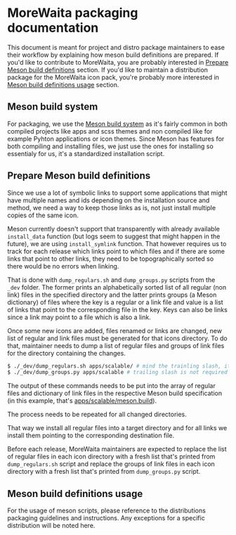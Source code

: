 # MoreWaita packaging documentation

This document is meant for project and distro package maintainers to ease their workflow by
explaining how meson build definitions are prepared. If you'd like to contribute to MoreWaita, you
are probably interested in [Prepare Meson build definitions](#prepare-meson-build-definitions)
section. If you'd like to maintain a distribution package for the MoreWaita icon pack, you're
probably more interested in [Meson build definitions usage](#meson-build-definitions-usage) section.

## Meson build system

For packaging, we use the [Meson build system](https://mesonbuild.com) as it's fairly common in both
compiled projects like apps and scss themes and non compiled like for example Pyhton applications
or icon themes. Since Meson has features for both compiling and installing files, we just use the
ones for installing so essentialy for us, it's a standardized installation script.

## Prepare Meson build definitions

Since we use a lot of symbolic links to support some applications that might have multiple names and
ids depending on the installation source and method, we need a way to keep those links as is, not
just install multiple copies of the same icon.

Meson currently doesn't support that transparently with already available `install_data` function
(but logs seem to suggest that might happen in the future), we are using `install_symlink` function.
That however requires us to track for each release which links point to which files and if there are
some links that point to other links, they need to be topographically sorted so there would be no
errors when linking.

That is done with `dump_regulars.sh` and `dump_groups.py` scripts from the `_dev` folder. The former prints an
alphabetically sorted list of all regular (non link) files in the specified directory and the latter
prints groups (a Meson dictionary) of files where the key is a regular or a link file and value is a
list of links that point to the corresponding file in the key. Keys can also be links since a link
may point to a file which is also a link.

Once some new icons are added, files renamed or links are changed, new list of regular and link
files must be generated for that icons directory. To do that, maintainer needs to dump a list of
regular files and groups of link files for the directory containing the changes.

```sh
$ ./_dev/dump_regulars.sh apps/scalable/ # mind the trainling slash, it's required
$ ./_dev/dump_groups.py apps/scalable # trailing slash is not required here
```

The output of these commands needs to be put into the array of regular files and dictionary of link
files in the respective Meson build specification (in this example, that's
[apps/scalable/meson.build](./apps/scalable/meson.build)).

The process needs to be repeated for all changed directories.

That way we install all regular files into a target directory and for all links we install them
pointing to the corresponding destination file.

Before each release, MoreWaita maintainers are expected to replace the list of regular files in each
icon directory with a fresh list that's printed from `dump_regulars.sh` script and replace the
groups of link files in each icon directory with a fresh list that's printed from `dump_groups.py`
script.

## Meson build definitions usage

For the usage of meson scripts, please reference to the distributions packaging guidelines and
instructions. Any exceptions for a specific distribution will be noted here.
